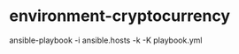 environment-cryptocurrency
==========================

ansible-playbook -i ansible.hosts -k -K playbook.yml
